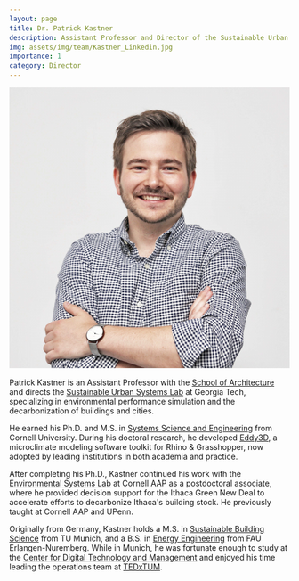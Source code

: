 ```yaml
---
layout: page
title: Dr. Patrick Kastner
description: Assistant Professor and Director of the Sustainable Urban Systems Lab at Georgia Tech.
img: assets/img/team/Kastner_Linkedin.jpg
importance: 1
category: Director
---
```


<div class="profile float-right"> 
<img src="/assets/img/team/Kastner_Linkedin.jpg" class="img-fluid z-depth-1 rounded"/>
</div>

Patrick Kastner is an Assistant Professor with the [School of Architecture](https://arch.gatech.edu/) and directs the [Sustainable Urban Systems Lab](https://sustainableurbansystems.com/) at Georgia Tech, specializing in environmental performance simulation and the decarbonization of buildings and cities.

He earned his Ph.D. and M.S. in [Systems Science and Engineering](https://www.systemseng.cornell.edu/se/programs/systems-phd) from Cornell University. During his doctoral research, he developed [Eddy3D](https://www.eddy3d.com/), a microclimate modeling software toolkit for Rhino & Grasshopper, now adopted by leading institutions in both academia and practice.

After completing his Ph.D., Kastner continued his work with the [Environmental Systems Lab](https://es.aap.cornell.edu/) at Cornell AAP as a postdoctoral associate, where he provided decision support for the Ithaca Green New Deal to accelerate efforts to decarbonize Ithaca's building stock. He previously taught at Cornell AAP and UPenn.

Originally from Germany, Kastner holds a M.S. in [Sustainable Building Science](https://www.ed.tum.de/en/ed/studies/degree-programs/resource-efficient-and-sustainable-building-m-sc/) from TU Munich, and a B.S. in [Energy Engineering](https://www.et.studium.fau.de/) from FAU Erlangen-Nuremberg. While in Munich, he was fortunate enough to study at the [Center for Digital Technology and Management](https://www.cdtm.de/cdtm_team/patrick-kastner/) and enjoyed his time leading the operations team at [TEDxTUM](https://www.tedxtum.com/).
